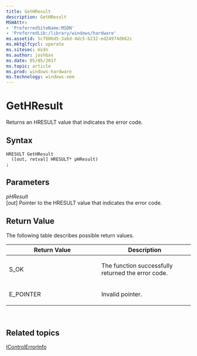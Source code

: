 ```yaml
---
title: GetHResult
description: GetHResult
MSHAttr:
- 'PreferredSiteName:MSDN'
- 'PreferredLib:/library/windows/hardware'
ms.assetid: 5c7606d5-3a6d-4dc5-b232-ed24974d662c
ms.mktglfcycl: operate
ms.sitesec: msdn
ms.author: joshbax
ms.date: 05/05/2017
ms.topic: article
ms.prod: windows-hardware
ms.technology: windows-oem
---
```


# GetHResult


Returns an HRESULT value that indicates the error code.

## Syntax


```
HRESULT GetHResult
  ([out, retval] HRESULT* pHResult)
;
```

## Parameters


<a href="" id="phresult"></a>*pHResult*  
\[out\] Pointer to the HRESULT value that indicates the error code.

## Return Value


The following table describes possible return values.

<table>
<colgroup>
<col width="50%" />
<col width="50%" />
</colgroup>
<thead>
<tr class="header">
<th>Return Value</th>
<th>Description</th>
</tr>
</thead>
<tbody>
<tr class="odd">
<td><p>S_OK</p></td>
<td><p>The function successfully returned the error code.</p></td>
</tr>
<tr class="even">
<td><p>E_POINTER</p></td>
<td><p>Invalid pointer.</p></td>
</tr>
</tbody>
</table>

 

## Related topics


[IControlErrorInfo](icontrolerrorinfo.md)

 

 







